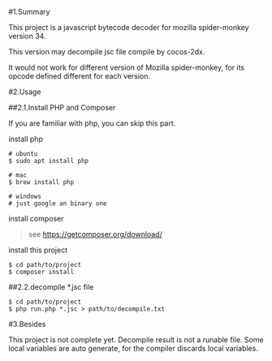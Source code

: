 #1.Summary

This project is a javascript bytecode decoder for mozilla spider-monkey version 34.

This version may decompile jsc file compile by cocos-2dx.

It would not work for different version of Mozilla spider-monkey, for its opcode defined different for each version.

#2.Usage

##2.1.Install PHP and Composer

If you are familiar with php, you can skip this part.

install php
```
# ubuntu
$ sudo apt install php

# mac
$ brew install php

# windows
# just google an binary one
```
install composer
>see https://getcomposer.org/download/

install this project
```
$ cd path/to/project
$ composer install
```

##2.2.decompile *.jsc file

```
$ cd path/to/project
$ php run.php *.jsc > path/to/decompile.txt
```

#3.Besides

This project is not complete yet. Decompile result is not a runable file. Some local variables are auto generate, for the compiler discards local variables.
